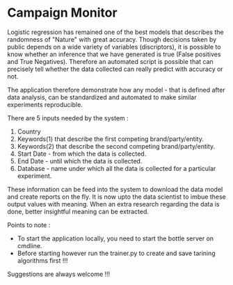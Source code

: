 # Campaign Monitor
  Logistic regression has remained one of the best models that describes the randomness of "Nature" with great accuracy. Though decisions taken by public depends on a wide variety of variables (discriptors), it is possible to know whether an inference that we have generated is true (False positives and True Negatives). Therefore an automated script is possible that can precisely tell whether the data collected can really predict with accuracy or not.

  The application therefore demonstrate how any model - that is defined after data analysis, can be standardized and automated to make similar experiments reproducible. 
  
  There are 5 inputs needed by the system :
  1. Country
  2. Keywords(1) that describe the first competing brand/party/entity.
  3. Keywords(2) that describe the second competing brand/party/entity.
  4. Start Date - from which the data is collected.
  5. End Date - until which the data is collected.
  6. Database - name under which all the data is collected for a particular experiment.
  
  These information can be feed into the system to download the data model and create reports on the fly. It is now upto the data scientist to imbue these output values with meaning.
  When an extra research regarding the data is done, better insightful meaning can be extracted.  

Points to note :
- To start the application locally, you need to start the bottle server on cmdline.
- Before starting however run the trainer.py to create and save tarining algorithms first !!!

Suggestions are always welcome !!!
